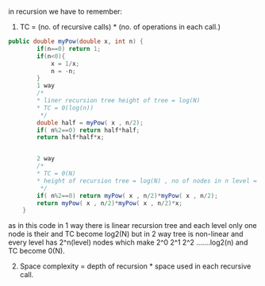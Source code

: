 in recursion we have to remember:
1. TC = (no. of recursive calls) * (no. of operations in each call.)
```java
public double myPow(double x, int n) {
        if(n==0) return 1;
        if(n<0){
            x = 1/x;
            n = -n;
        }
        1 way 
        /* 
        * liner recursion tree height of tree = log(N)
        * TC = 0(log(n))
         */
        double half = myPow( x , n/2);
        if( n%2==0) return half*half;
        return half*half*x;


        2 way
        /*
        * TC = 0(N)
        * height of recursion tree = log(N) , no of nodes in n level = 2^n
         */
        if( n%2==0) return myPow( x , n/2)*myPow( x , n/2);
        return myPow( x , n/2)*myPow( x , n/2)*x;
    }

```
as in this code in 1 way there is linear recursion tree and each level only one node is their and TC  become  log2(N) but in 2 way tree is non-linear and every level has 2^n(level) nodes  which make 2^0 2^1 2^2 .......log2(n) and TC become 0(N).


2. Space complexity = depth of recursion * space used in each recursive call.
